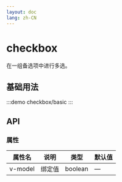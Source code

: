 ```yaml
---
layout: doc
lang: zh-CN
---
```


# checkbox

在一组备选项中进行多选。

## 基础用法

:::demo
checkbox/basic
:::

## API

### 属性

| 属性名  | 说明   | 类型    | 默认值 |
| ------- | ------ | ------- | ------ |
| v-model | 绑定值 | boolean | —      |
